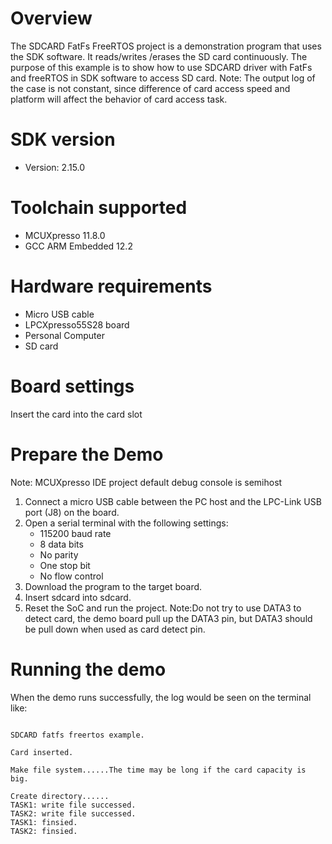 Overview
========
The SDCARD FatFs FreeRTOS project is a demonstration program that uses the SDK software. It reads/writes
/erases the SD card continuously. The purpose of this example is to show how to use SDCARD driver
with FatFs and freeRTOS in SDK software to access SD card.
Note: The output log of the case is not constant, since difference of card access speed and platform will affect the behavior of card access task.

SDK version
===========
- Version: 2.15.0

Toolchain supported
===================
- MCUXpresso  11.8.0
- GCC ARM Embedded  12.2

Hardware requirements
=====================
- Micro USB cable
- LPCXpresso55S28 board
- Personal Computer
- SD card

Board settings
==============
Insert the card into the card slot

Prepare the Demo
================
Note: MCUXpresso IDE project default debug console is semihost
1.  Connect a micro USB cable between the PC host and the LPC-Link USB port (J8) on the board.
2.  Open a serial terminal with the following settings:
    - 115200 baud rate
    - 8 data bits
    - No parity
    - One stop bit
    - No flow control
3.  Download the program to the target board.
4.  Insert sdcard into sdcard.
5.  Reset the SoC and run the project.
Note:Do not try to use DATA3 to detect card, the demo board pull up the DATA3 pin, but DATA3 should be pull down when used as card detect pin.

Running the demo
================
When the demo runs successfully, the log would be seen on the terminal like:

~~~~~~~~~~~~~~~~~~~~~~~~~~~~~~~~~~~~~~~~~~~~~~~~~~~~~~~~~~~~~~~~~~~~~~~~~~~~~~~~~~~

SDCARD fatfs freertos example.

Card inserted.

Make file system......The time may be long if the card capacity is big.

Create directory......
TASK1: write file successed.
TASK2: write file successed.
TASK1: finsied.
TASK2: finsied.


~~~~~~~~~~~~~~~~~~~~~~~~~~~~~~~~~~~~~~~~~~~~~~~~~~~~~~~~~~~~~~~~~~~~~~~~~~~~~~~~~~~~~
